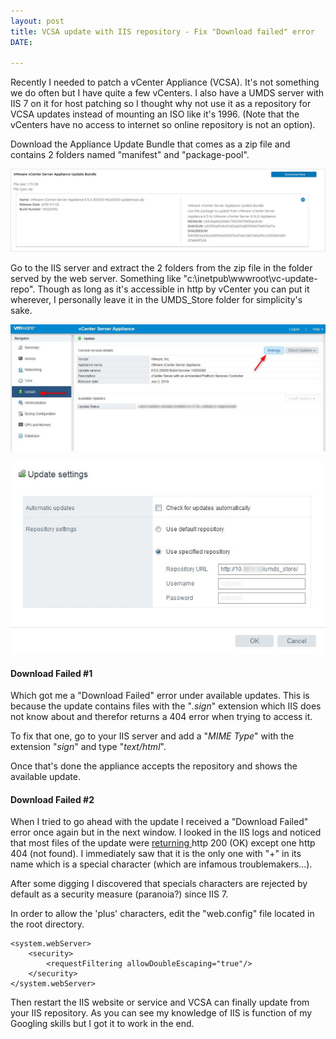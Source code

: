 ```yaml
---
layout: post
title: VCSA update with IIS repository - Fix "Download failed" error
DATE: 

---
```

Recently I needed to patch a vCenter Appliance (VCSA). It's not something we do often but I have quite a few vCenters. I also have a UMDS server with IIS 7 on it for host patching so I thought why not use it as a repository for VCSA updates instead of mounting an ISO like it's 1996. (Note that the vCenters have no access to internet so online repository is not an option).

Download the Appliance Update Bundle that comes as a zip file and contains 2 folders named "manifest" and "package-pool".

![](/img/repo-iis-vcsa1.JPG)

Go to the IIS server and extract the 2 folders from the zip file in the folder served by the web server. Something like "c:\\inetpub\\wwwroot\\vc-update-repo". Though as long as it's accessible in http by vCenter you can put it wherever, I personally leave it in the UMDS_Store folder for simplicity's sake.

  
![](/img/repo-iis-vcsa2.jpg)

![](/img/repo-iis-vcsa3.jpg)

#### Download Failed #1

Which got me a "Download Failed" error under available updates. This is because the update contains files with the "_.sign_" extension which IIS does not know about and therefor returns a 404 error when trying to access it.

To fix that one, go to your IIS server and add a "_MIME Type_" with the extension "_sign_" and type "_text/html_".

Once that's done the appliance accepts the repository and shows the available update.

#### Download Failed #2

When I tried to go ahead with the update I received a "Download Failed" error once again but in the next window. I looked in the IIS logs and noticed that most files of the update were [returning ](https://en.wikipedia.org/wiki/List_of_HTTP_status_codes)http 200 (OK) except one http 404 (not found). I immediately saw that it is the only one with "+" in its name which is a special character (which are infamous troublemakers...).

After some digging I discovered that specials characters are rejected by default as a security measure (paranoia?) since IIS 7.

In order to allow the 'plus' characters, edit the "web.config" file located in the root directory.

    <system.webServer>
        <security>
            <requestFiltering allowDoubleEscaping="true"/>
        </security>
    </system.webServer>

Then restart the IIS website or service and VCSA can finally update from your IIS repository. As you can see my knowledge of IIS is function of my Googling skills but I got it to work in the end.